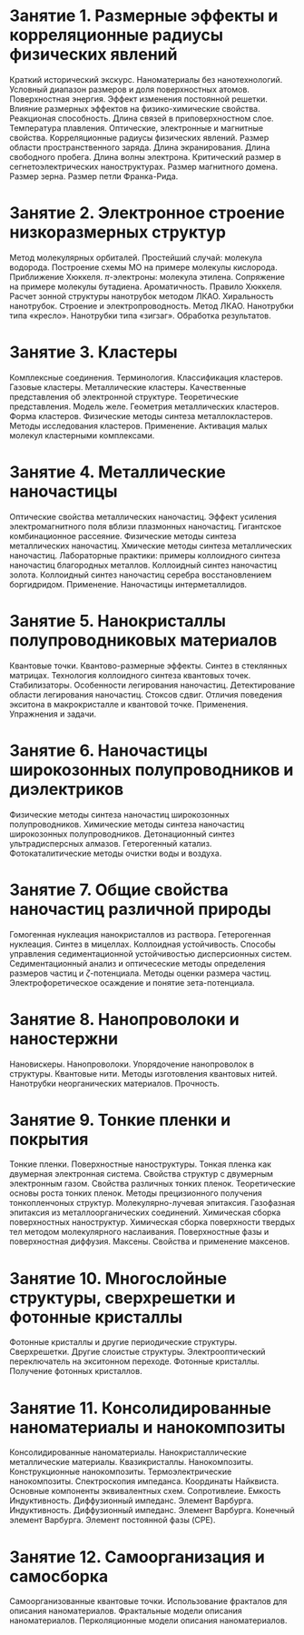 # Занятие 1. Размерные эффекты и корреляционные радиусы физических явлений
Краткий исторический экскурс. Наноматериалы без нанотехнологий.
Условный диапазон размеров и доля поверхностных атомов.
Поверхностная энергия.
Эффект изменения постоянной решетки.
Влияние размерных эффектов на физико-химические свойства.
Реакционая способность.
Длина связей в приповерхностном слое.
Температура плавления.
Оптические, электронные и магнитные свойства.
Корреляционные радиусы физических явлений.
Размер области пространственного заряда.
Длина экранирования.
Длина свободного пробега.
Длина волны электрона.
Критический размер в сегнетоэлектрических наноструктурах.
Размер магнитного домена.
Размер зерна.
Размер петли Франка-Рида.

# Занятие 2. Электронное строение низкоразмерных структур
Метод молекулярных орбиталей.
Простейший случай: молекула водорода.
Построение схемы МО на примере молекулы кислорода.
Приближение Хюккеля.
$\pi$-электроны: молекула этилена.
Сопряжение на примере молекулы бутадиена.
Ароматичность. Правило Хюккеля.
Расчет зонной структуры нанотрубок методом ЛКАО.
Хиральность нанотрубок.
Строение и электропроводность.
Метод ЛКАО.
Нанотрубки типа «кресло».
Нанотрубки типа «зигзаг».
Обработка результатов.

# Занятие 3. Кластеры
Комплексные соединения.
Терминология.
Классификация кластеров.
Газовые кластеры.
Металлические кластеры.
Качественные представления об электронной структуре.
Теоретические представления. Модель желе.
Геометрия металлических кластеров.
Форма кластеров.
Физические методы синтеза металлокластеров.
Методы исследования кластеров.
Применение.
Активация малых молекул кластерными комплексами.

# Занятие 4. Металлические наночастицы
Оптические свойства металлических наночастиц.
Эффект усиления электромагнитного поля вблизи плазмонных наночастиц.
Гигантское комбинационное рассеяние.
Физические методы синтеза металлических наночастиц.
Хмические методы синтеза металлических наночастиц.
Лабораторные практики: примеры коллоидного синтеза наночастиц благородных металлов.
Коллоидный синтез наночастиц золота.
Коллоидный синтез наночастиц серебра восстановлением боргидридом.
Применение.
Наночастицы интерметаллидов.

# Занятие 5. Нанокристаллы полупроводниковых материалов
Квантовые точки.
Квантово-размерные эффекты.
Синтез в стеклянных матрицах.
Технология коллоидного синтеза квантовых точек.
Стабилизаторы.
Особенности легирования наночастиц.
Детектирование области легирования наночастиц.
Стоксов сдвиг.
Отличия поведения экситона в макрокристалле и квантовой точке.
Применения.
Упражнения и задачи.

# Занятие 6. Наночастицы широкозонных полупроводников и диэлектриков
Физические методы синтеза наночастиц широкозонных полупроводников.
Химические методы синтеза наночастиц широкозонных полупроводников.
Детонационный синтез ультрадисперсных алмазов.
Гетерогенный катализ.
Фотокаталитические методы очистки воды и воздуха.

# Занятие 7. Общие свойства наночастиц различной природы
Гомогенная нуклеация нанокристаллов из раствора.
Гетерогенная нуклеация.
Синтез в мицеллах.
Коллоидная устойчивость.
Способы управления седиментационной устойчивостью дисперсионных систем. Седиментационный анализ и оптичесеские методы определения размеров частиц и $\zeta$-потенциала.
Методы оценки размера частиц.
Электрофоретическое осаждение и понятие зета-потенциала.

# Занятие 8. Нанопроволоки и наностержни
Нановискеры.
Нанопроволоки.
Упорядочение нанопроволок в структуры.
Квантовые нити.
Методы изготовления квантовых нитей.
Нанотрубки неорганических материалов.
Прочность.

# Занятие 9. Тонкие пленки и покрытия
Тонкие пленки.
Поверхностные наноструктуры.
Тонкая пленка как двумерная электронная система.
Свойства структур с двумерным электронным газом.
Свойства различных тонких пленок.
Теоретические основы роста тонких пленок.
Методы прецизионного получения тонкопленчоных структур.
Молекулярно-лучевая эпитаксия.
Газофазная эпитаксия из металлоорганических соединений.
Химическая сборка поверхностных наноструктур.
Химическая сборка поверхности твердых тел методом молекулярного наслаивания.
Поверхностные фазы и поверхностная диффузия.
Максены.
Свойства и применение максенов.

# Занятие 10. Многослойные структуры, сверхрешетки и фотонные кристаллы
Фотонные кристаллы и другие периодические структуры.
Сверхрешетки.
Другие слоистые структуры.
Электрооптический переключатель на экситонном переходе.
Фотонные кристаллы.
Получение фотонных кристаллов.

# Занятие 11. Консолидированные наноматериалы и нанокомпозиты
Консолидированные наноматериалы.
Нанокристаллические металлические материалы.
Квазикристаллы.
Нанокомпозиты.
Конструкционные нанокомпозиты.
Термоэлектрические нанокомпозиты.
Спектроскопия импеданса.
Координаты Найквиста.
Основные компоненты эквивалентных схем.
Сопротивлеие.
Емкость Индуктивность.
Диффузионный импеданс.
Элемент Варбурга.
Индуктивность.
Диффузионный импеданс.
Элемент Варбурга.
Конечный элемент Варбурга.
Элемент постоянной фазы (CPE).

# Занятие 12. Самоорганизация и самосборка
Самоорганизованные квантовые точки.
Использование фракталов для описания наноматериалов.
Фрактальные модели описания наноматериалов.
Перколяционные модели описания наноматериалов.

